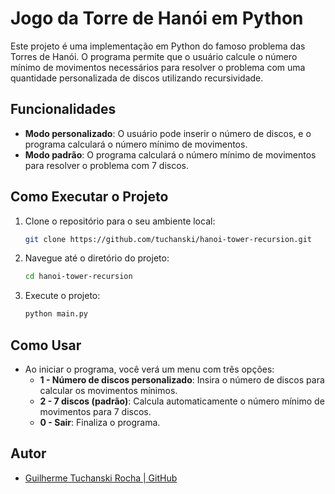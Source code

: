
# Jogo da Torre de Hanói em Python

Este projeto é uma implementação em Python do famoso problema das Torres de Hanói. O programa permite que o usuário calcule o número mínimo de movimentos necessários para resolver o problema com uma quantidade personalizada de discos utilizando recursividade.

## Funcionalidades

- **Modo personalizado**: O usuário pode inserir o número de discos, e o programa calculará o número mínimo de movimentos.
- **Modo padrão**: O programa calculará o número mínimo de movimentos para resolver o problema com 7 discos.

## Como Executar o Projeto

1. Clone o repositório para o seu ambiente local:
   ```bash
   git clone https://github.com/tuchanski/hanoi-tower-recursion.git
   ```

2. Navegue até o diretório do projeto:
   ```bash
   cd hanoi-tower-recursion
   ```

3. Execute o projeto:
   ```bash
   python main.py
   ```

## Como Usar

- Ao iniciar o programa, você verá um menu com três opções:
  - **1 - Número de discos personalizado**: Insira o número de discos para calcular os movimentos mínimos.
  - **2 - 7 discos (padrão)**: Calcula automaticamente o número mínimo de movimentos para 7 discos.
  - **0 - Sair**: Finaliza o programa.

## Autor

- [Guilherme Tuchanski Rocha | GitHub](https://github.com/tuchanski)
